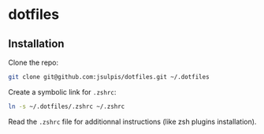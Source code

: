 # dotfiles

## Installation

Clone the repo:

```bash
git clone git@github.com:jsulpis/dotfiles.git ~/.dotfiles
```

Create a symbolic link for `.zshrc`:

```bash
ln -s ~/.dotfiles/.zshrc ~/.zshrc
```

Read the `.zshrc` file for additionnal instructions (like zsh plugins installation).
